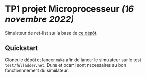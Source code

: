 # TP1 projet Microprocesseur _(16 novembre 2022)_
Simulateur de net-list sur la base de [ce dépôt](https://github.com/hbens/sysnum-2022/tree/master/tp1).

## Quickstart
Cloner le dépôt et lancer `make` afin de lancer le simulateur sur le test `test/fulladder.net`. Dune et ocaml sont nécessaires au bon fonctionnnement du simulateur.
